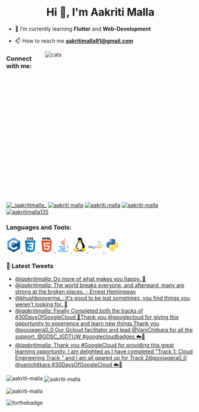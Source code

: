 <h1 align="center">Hi 👋, I'm Aakriti Malla</h1>


- 🌱 I’m currently learning **Flutter** and **Web-Development**

- 📫 How to reach me **aakritimalla91@gmail.com**  

<img align="right" src="https://user-images.githubusercontent.com/90200664/166243841-f5b57f73-cb6a-4011-ab53-506f630f4e64.jpg" alt="cats" width="400" height="400"/>











<h3 align="left">Connect with me:</h3>
<p align="left">
<a href="https://twitter.com/_iaakritimalla_" target="blank"><img align="center" src="https://raw.githubusercontent.com/rahuldkjain/github-profile-readme-generator/master/src/images/icons/Social/twitter.svg" alt="_iaakritimalla_" height="30" width="40" /></a>
<a href="https://linkedin.com/in/aakriti malla" target="blank"><img align="center" src="https://raw.githubusercontent.com/rahuldkjain/github-profile-readme-generator/master/src/images/icons/Social/linked-in-alt.svg" alt="aakriti malla" height="30" width="40" /></a>
<a href="https://instagram.com/aakriti.malla" target="blank"><img align="center" src="https://raw.githubusercontent.com/rahuldkjain/github-profile-readme-generator/master/src/images/icons/Social/instagram.svg" alt="aakriti.malla" height="30" width="40" /></a>
<a href="https://www.leetcode.com/aakriti-malla" target="blank"><img align="center" src="https://raw.githubusercontent.com/rahuldkjain/github-profile-readme-generator/master/src/images/icons/Social/leet-code.svg" alt="aakriti-malla" height="30" width="40" /></a>
<a href="https://auth.geeksforgeeks.org/user/aakritimalla135" target="blank"><img align="center" src="https://raw.githubusercontent.com/rahuldkjain/github-profile-readme-generator/master/src/images/icons/Social/geeks-for-geeks.svg" alt="aakritimalla135" height="30" width="40" /></a>
</p>

<h3 align="left">Languages and Tools:</h3>
<p align="left"> <a href="https://www.cprogramming.com/" target="_blank" rel="noreferrer"> <img src="https://raw.githubusercontent.com/devicons/devicon/master/icons/c/c-original.svg" alt="c" width="40" height="40"/> </a><a href="https://www.w3schools.com/css/" target="_blank" rel="noreferrer"> <img src="https://raw.githubusercontent.com/devicons/devicon/master/icons/css3/css3-original-wordmark.svg" alt="css3" width="40" height="40"/> </a> <a href="https://www.w3.org/html/" target="_blank" rel="noreferrer"> <img src="https://raw.githubusercontent.com/devicons/devicon/master/icons/html5/html5-original-wordmark.svg" alt="html5" width="40" height="40"/> </a>  <a href="https://www.java.com" target="_blank" rel="noreferrer"> <img src="https://raw.githubusercontent.com/devicons/devicon/master/icons/java/java-original.svg" alt="java" width="40" height="40"/> </a> <a href="https://www.linux.org/" target="_blank" rel="noreferrer"> <img src="https://raw.githubusercontent.com/devicons/devicon/master/icons/linux/linux-original.svg" alt="linux" width="40" height="40"/> </a> <a href="https://www.mysql.com/" target="_blank" rel="noreferrer"> <img src="https://raw.githubusercontent.com/devicons/devicon/master/icons/mysql/mysql-original-wordmark.svg" alt="mysql" width="40" height="40"/> </a> <a href="https://www.python.org" target="_blank" rel="noreferrer"> <img src="https://raw.githubusercontent.com/devicons/devicon/master/icons/python/python-original.svg" alt="python" width="40" height="40"/> </a> </p>

### 📱 Latest Tweets

<!-- TWITTER:START -->
- [@_iaakritimalla_: Do more of what makes you happy. 🌻](https://rss.app/articles/cb4e791f6f6d729c074351566bd3a7c508111d6e2036b3e0c9f08e0e8c8b66cbee1e9a132a9c8f2cb6e1757cdb1c0f9268dc69e7c21778148239c26580ca)
- [@_iaakritimalla_: The world breaks everyone, and afterward, many are strong at the broken places. - Ernest Hemingway](https://rss.app/articles/cb4e791f6f6d729c074351566bd3a7c508111d6e2036b3e0c9f08e0e8c8b66cbee1e9a132a9c8f2cb6e1757cdb1c0f9266d668e1cb1573178c3dc76a85c7)
- [@khushbooverma_: It&#39;s good to be lost sometimes, you find things you weren&#39;t looking for. 🧡](https://rss.app/articles/cb4e791f6f6d729c074351566bd3a7c508111d6e1437a7f2cae08815938375cae320ea4f2d899a2db0bd6b79d81d0e9765d06de5cb167f13823bc06189)
- [@_iaakritimalla_: Finally Completed both the tracks of #30DaysOfGoogleCloud 🥳Thank you @googlecloud for giving this opportunity to experience and learn new things.Thank you @poojagera0_0 Our Gcloud facilitator and lead @VaniChitkara for all the support. @GDSC_IGDTUW #googlecloudbadges ☁️🌈](https://rss.app/articles/cb4e791f6f6d729c074351566bd3a7c508111d6e2036b3e0c9f08e0e8c8b66cbee1e9a132a9c8f2cb6e1757cdb10089b66d26fe4cb1b7e1c8c33c36384c2)
- [@_iaakritimalla_: Thank you #GoogleCloud for providing this great learning opportunity. I am delighted as I have completed &quot;Track 1: Cloud Engineering Track &quot; and I am all geared up for Track 2@poojagera0_0 @vanichitkara #30DaysOfGoogleCloud ☁️🌈](https://rss.app/articles/cb4e791f6f6d729c074351566bd3a7c508111d6e2036b3e0c9f08e0e8c8b66cbee1e9a132a9c8f2cb6e1757cdb100b9069d060e5c1107b158d3bc06582c7)
<!-- TWITTER:END -->

<p><img align="left" src="https://github-readme-stats.vercel.app/api/top-langs?username=aakriti-malla&show_icons=true&locale=en&layout=compact" alt="aakriti-malla" /></p>

<p>&nbsp;<img align="center" src="https://github-readme-stats.vercel.app/api?username=aakriti-malla&show_icons=true&locale=en" alt="aakriti-malla" /></p>

<p><img align="center" src="https://github-readme-streak-stats.herokuapp.com/?user=aakriti-malla&" alt="aakriti-malla" /></p>




![forthebadge](https://forthebadge.com/images/badges/built-with-love.svg)


